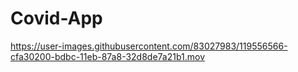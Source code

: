 # Covid-App


https://user-images.githubusercontent.com/83027983/119556566-cfa30200-bdbc-11eb-87a8-32d8de7a21b1.mov

